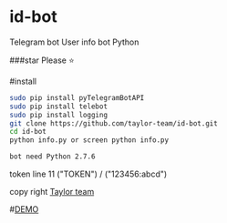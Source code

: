 # id-bot
Telegram bot User info bot  Python 

###star Please :star:

#install

```sh
sudo pip install pyTelegramBotAPI
sudo pip install telebot
sudo pip install logging
git clone https://github.com/taylor-team/id-bot.git
cd id-bot
python info.py or screen python info.py

bot need Python 2.7.6
```

token line 11  ("TOKEN")   /  ("123456:abcd")

copy right [Taylor team](https://github.com/taylor-team)


#[DEMO](https://telegram.me/ID_bot_robot)


